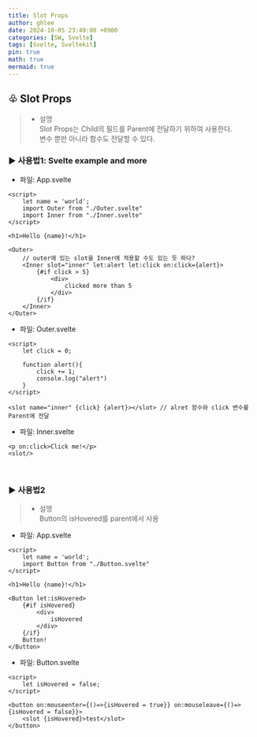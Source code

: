 ```yaml
---
title: Slot Props
author: ghlee
date: 2024-10-05 23:49:00 +0900
categories: [SW, Svelte]
tags: [Svelte, Sveltekit]
pin: true
math: true
mermaid: true
---
```


## ♧ Slot Props

> - 설명  
>   Slot Props는 Child의 필드를 Parent에 전달하기 위하여 사용한다.  
>   변수 뿐만 아니라 함수도 전달할 수 있다.

### ▶ 사용법1: Svelte example and more

- 파일: App.svelte

```svelte
<script>
	let name = 'world';
	import Outer from "./Outer.svelte"
	import Inner from "./Inner.svelte"
</script>

<h1>Hello {name}!</h1>

<Outer>
	// outer에 있는 slot을 Inner에 적용할 수도 있는 듯 하다?
	<Inner slot="inner" let:alert let:click on:click={alert}>
		{#if click > 5}
			<div>
				clicked more than 5
			</div>
		{/if}
	</Inner>
</Outer>
```

- 파일: Outer.svelte

```svelte
<script>
	let click = 0;

	function alert(){
		click += 1;
		console.log("alert")
	}
</script>

<slot name="inner" {click} {alert}></slot> // alret 함수와 click 변수를 Parent에 전달
```

- 파일: Inner.svelte

```svelte
<p on:click>Click me!</p>
<slot/>
```

<br>

### ▶ 사용법2

> - 설명  
>   Button의 isHovered를 parent에서 사용

- 파일: App.svelte

```svelte
<script>
	let name = 'world';
	import Button from "./Button.svelte"
</script>

<h1>Hello {name}!</h1>

<Button let:isHovered>
	{#if isHovered}
		<div>
			isHovered
		</div>
	{/if}
	Button!
</Button>
```

- 파일: Button.svelte

```svelte
<script>
	let isHovered = false;
</script>

<button on:mouseenter={()=>{isHovered = true}} on:mouseleave={()=>{isHovered = false}}>
	<slot {isHovered}>test</slot>
</button>
```
